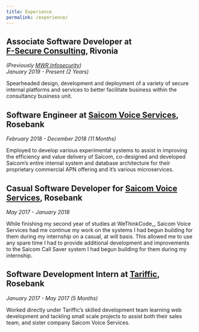 ```yaml
---
title: Experience
permalink: /experience/
---
```


## <nobr>Associate Software Developer</nobr> at [<nobr>F-Secure Consulting</nobr>](https://www.linkedin.com/company/f-secure-consulting/), Rivonia
*(Previously [<nobr>MWR Infosecurity</nobr>](https://www.linkedin.com/company/mwr-infosecurity/))*<br>*January 2019 - Present (2 Years)*

Spearheaded design, development and deployment of a variety of secure internal platforms and services to better facilitate business within the consultancy business unit.

## Software Engineer at [Saicom Voice Services](https://www.linkedin.com/company/saicom-voice-services/), Rosebank
*February 2018 - December 2018 (11 Months)*

Employed to develop various experimental systems to assist in improving the efficiency and value delivery of Saicom, co-designed and developed Saicom’s entire internal system and database architecture for their proprietary commercial APN offering and it’s various microservices.   

## Casual Software Developer for [Saicom Voice Services](https://www.linkedin.com/company/saicom-voice-services/), Rosebank
*May 2017 - January 2018*

While finishing my second year of studies at WeThinkCode_, Saicom Voice Services had me continue my work on the systems I had begun building for them during my internship on a casual, at will basis. This allowed me to use any spare time I had to provide additional development and improvements to the Saicom Call Saver system I had begun building for them during my internship.

## Software Development Intern at [Tariffic](https://www.linkedin.com/company/tariffic), Rosebank
*January 2017 - May 2017 (5 Months)*

Worked directly under Tariffic’s skilled development team learning web development and tackling small scale projects to assist both their sales team, and sister company Saicom Voice Services.
